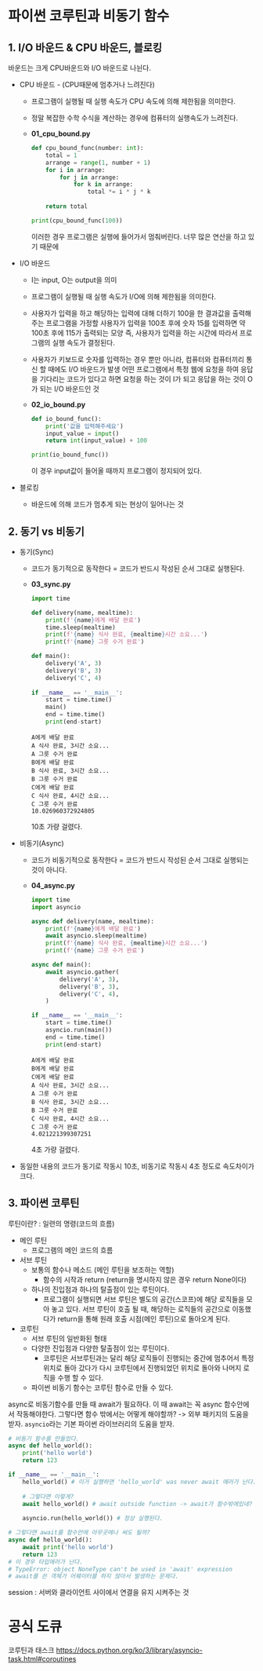 # 파이썬 코루틴과 비동기 함수



## 1. I/O 바운드 & CPU 바운드, 블로킹

바운드는 크게 CPU바운드와 I/O 바운드로 나뉜다.

- CPU 바운드 - (CPU때문에 멈추거나 느려진다)

  - 프로그램이 실행될 때 실행 속도가 CPU 속도에 의해 제한됨을 의미한다.

  - 정말 복잡한 수학 수식을 계산하는 경우에 컴퓨터의 실행속도가 느려진다.

  - **01_cpu_bound.py**

    ```python
    def cpu_bound_func(number: int):
        total = 1
        arrange = range(1, number + 1)
        for i in arrange:
            for j in arrange:
                for k in arrange:
                    total *= i * j * k
                    
        return total
    
    print(cpu_bound_func(100))
    ```

    이러한 경우 프로그램은 실행에 들어가서 멈춰버린다. 너무 많은 연산을 하고 있기 때문에

    

- I/O 바운드

  - I는 input, O는 output을 의미

  - 프로그램이 실행될 때 실행 속도가 I/O에 의해 제한됨을 의미한다.

  - 사용자가 입력을 하고 해당하는 입력에 대해 더하기 100을 한 결과값을 출력해주는 프로그램을 가정할  사용자가 입력을 100초 후에 숫자 15를 입력하면 약 100초 후에 115가 출력되는 모양
    즉, 사용자가 입력을 하는 시간에 따라서 프로그램의 실행 속도가 결정된다.

  -  사용자가 키보드로 숫자를 입력하는 경우 뿐만 아니라, 컴퓨터와 컴퓨터끼리 통신 할 때에도 I/O 바운드가 발생
    어떤 프로그램에서 특정 웹에 요청을 하여 응답을 기다리는 코드가 있다고 하면 요청을 하는 것이 I가 되고 응답을 하는 것이 O가 되는 I/O 바운드인 것

  - **02_io_bound.py**

    ```python
    def io_bound_func():
        print('값을 입력해주세요')
        input_value = input()
        return int(input_value) + 100
    
    print(io_bound_func())
    ```

    이 경우 input값이 들어올 때까지 프로그램이 정지되어 있다.

    

- 블로킹

  - 바운드에 의해 코드가 멈추게 되는 현상이 일어나는 것

  

## 2. 동기 vs 비동기

- 동기(Sync)

  - 코드가 동기적으로 동작한다 = 코드가 반드시 작성된 순서 그대로 실행된다.

  - **03_sync.py**

    ```python
    import time
    
    def delivery(name, mealtime):
        print(f'{name}에게 배달 완료')
        time.sleep(mealtime)
        print(f'{name} 식사 완료, {mealtime}시간 소요...')
        print(f'{name} 그릇 수거 완료')
    
    def main():
        delivery('A', 3)
        delivery('B', 3)
        delivery('C', 4)
        
    if __name__ == '__main__':
        start = time.time()
        main()
        end = time.time()
        print(end-start)
    ```

    ```
    A에게 배달 완료
    A 식사 완료, 3시간 소요...
    A 그릇 수거 완료
    B에게 배달 완료 
    B 식사 완료, 3시간 소요...
    B 그릇 수거 완료
    C에게 배달 완료 
    C 식사 완료, 4시간 소요...
    C 그릇 수거 완료
    10.026960372924805
    ```

    10초 가량 걸렸다.



- 비동기(Async)

  - 코드가 비동기적으로 동작한다 = 코드가 반드시 작성된 순서 그대로 실행되는 것이 아니다.

  - **04_async.py**

    ```python
    import time
    import asyncio
    
    async def delivery(name, mealtime):
        print(f'{name}에게 배달 완료')
        await asyncio.sleep(mealtime)
        print(f'{name} 식사 완료, {mealtime}시간 소요...')
        print(f'{name} 그릇 수거 완료')
    
    async def main():
        await asyncio.gather(
            delivery('A', 3),
            delivery('B', 3),
            delivery('C', 4),
        )
    
    if __name__ == '__main__':
        start = time.time()
        asyncio.run(main())
        end = time.time()
        print(end-start)
    ```

    ```
    A에게 배달 완료
    B에게 배달 완료
    C에게 배달 완료
    A 식사 완료, 3시간 소요...
    A 그릇 수거 완료
    B 식사 완료, 3시간 소요...
    B 그릇 수거 완료
    C 식사 완료, 4시간 소요...
    C 그릇 수거 완료
    4.021221399307251
    ```

    4초 가량 걸렸다.

- 동일한 내용의 코드가 동기로 작동시 10초, 비동기로 작동시 4초 정도로 속도차이가 크다.



## 3. 파이썬 코루틴

루틴이란? : 일련의 명령(코드의 흐름)

- 메인 루틴
  - 프로그램의 메인 코드의 흐름
- 서브 루틴
  - 보통의 함수나 메소드 (메인 루틴을 보조하는 역할)
    - 함수의 시작과 return (return을 명시하지 않은 경우 return None이다)
  - 하나의 진입점과 하나의 탈출점이 있는 루틴이다.
    - 프로그램이 실행되면 서브 루틴은 별도의 공간(스코프)에 해당 로직들을 모아 놓고 있다.
      서브 루틴이 호출 될 때, 해당하는 로직들의 공간으로 이동했다가 return을 통해 원래 호출 시점(메인 루틴)으로 돌아오게 된다.
- 코루틴
  - 서브 루틴의 일반화된 형태
  - 다양한 진입점과 다양한 탈출점이 있는 루틴이다.
    - 코루틴은 서브루틴과는 달리 해당 로직들이 진행되는 중간에 멈추어서 특정 위치로 돌아 갔다가 다시 코루틴에서 진행되었던 위치로 돌아와 나머지 로직을 수행 할 수 있다.
  - 파이썬 비동기 함수는 코루틴 함수로 만들 수 있다.





async로 비동기함수를 만들 때 await가 필요하다. 이 때 await는 꼭 async 함수안에서 작동해야한다. 그렇다면 함수 밖에서는 어떻게 해야할까? -> 외부 패키지의 도움을 받자. `asyncio`라는 기본 파이썬 라이브러리의 도움을 받자.

```python
# 비동기 함수를 만들었다.
async def hello_world():
	print('hello world')
    return 123

if __name__ == '__main__':
    hello_world() # 이거 실행하면 'hello_world' was never await 에러가 난다.
    
    # 그렇다면 이렇게?
    await hello_world() # await outside function -> await가 함수밖에있네? 그럼 안돼
    
    asyncio.run(hello_world()) # 정상 실행된다.
```

```python
# 그렇다면 await를 함수안에 아무곳에나 써도 될까?
async def hello_world():
	await print('hello world')
    return 123
# 이 경우 타입에러가 난다.
# TypeError: object NoneType can't be used in 'await' expression
# await를 쓴 객체가 어웨이터블 하지 않아서 발생하는 문제다.
```





session : 서버와 클라이언트 사이에서 연결을 유지 시켜주는 것









# 공식 도큐

코루틴과 태스크 https://docs.python.org/ko/3/library/asyncio-task.html#coroutines
